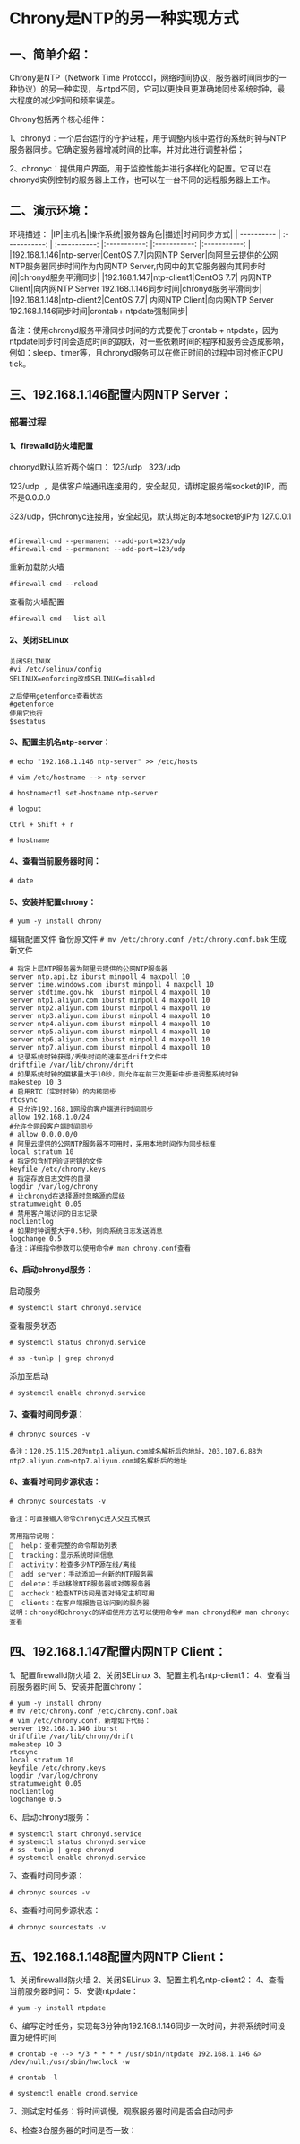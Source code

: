 # Chrony是NTP的另一种实现方式

## 一、简单介绍：

Chrony是NTP（Network Time Protocol，网络时间协议，服务器时间同步的一种协议）的另一种实现，与ntpd不同，它可以更快且更准确地同步系统时钟，最大程度的减少时间和频率误差。

Chrony包括两个核心组件：

1、chronyd：一个后台运行的守护进程，用于调整内核中运行的系统时钟与NTP服务器同步。它确定服务器增减时间的比率，并对此进行调整补偿；

2、chronyc：提供用户界面，用于监控性能并进行多样化的配置。它可以在chronyd实例控制的服务器上工作，也可以在一台不同的远程服务器上工作。
 
## 二、演示环境：

环境描述：
|IP|主机名|操作系统|服务器角色|描述|时间同步方式|
| ---------- | :-----------:  | :-----------: |:-----------: |:-----------: |:-----------: |
|192.168.1.146|ntp-server|CentOS   7.7|内网NTP Server|向阿里云提供的公网NTP服务器同步时间作为内网NTP Server,内网中的其它服务器向其同步时间|chronyd服务平滑同步|
|192.168.1.147|ntp-client1|CentOS   7.7|	内网NTP Client|向内网NTP Server 192.168.1.146同步时间|chronyd服务平滑同步|
|192.168.1.148|ntp-client2|CentOS   7.7|	内网NTP Client|向内网NTP Server 192.168.1.146同步时间|crontab+ ntpdate强制同步|

备注：使用chronyd服务平滑同步时间的方式要优于crontab + ntpdate，因为ntpdate同步时间会造成时间的跳跃，对一些依赖时间的程序和服务会造成影响，例如：sleep、timer等，且chronyd服务可以在修正时间的过程中同时修正CPU tick。
 
## 三、192.168.1.146配置内网NTP Server：
### 部署过程

#### 1、firewalld防火墙配置

chronyd默认监听两个端口： 123/udp   323/udp

123/udp  ，是供客户端通讯连接用的，安全起见，请绑定服务端socket的IP，而不是0.0.0.0

323/udp，供chronyc连接用，安全起见，默认绑定的本地socket的IP为 127.0.0.1

```开放UDP123、323端口

#firewall-cmd --permanent --add-port=323/udp
#firewall-cmd --permanent --add-port=123/udp
```

重新加载防火墙

`#firewall-cmd --reload`

查看防火墙配置

`#firewall-cmd --list-all`

#### 2、关闭SELinux

```
关闭SELINUX
#vi /etc/selinux/config
SELINUX=enforcing改成SELINUX=disabled

之后使用getenforce查看状态
#getenforce
使用它也行
$sestatus
```

#### 3、配置主机名ntp-server：
```
# echo "192.168.1.146 ntp-server" >> /etc/hosts

# vim /etc/hostname --> ntp-server

# hostnamectl set-hostname ntp-server

# logout

Ctrl + Shift + r

# hostname
```

#### 4、查看当前服务器时间：

`# date`
 
#### 5、安装并配置chrony：

`# yum -y install chrony`

编辑配置文件
备份原文件
`# mv /etc/chrony.conf /etc/chrony.conf.bak`
生成新文件
```# vim /etc/chrony.conf，新增如下代码：
# 指定上层NTP服务器为阿里云提供的公网NTP服务器
server ntp.api.bz iburst minpoll 4 maxpoll 10
server time.windows.com iburst minpoll 4 maxpoll 10
server stdtime.gov.hk  iburst minpoll 4 maxpoll 10
server ntp1.aliyun.com iburst minpoll 4 maxpoll 10
server ntp2.aliyun.com iburst minpoll 4 maxpoll 10
server ntp3.aliyun.com iburst minpoll 4 maxpoll 10
server ntp4.aliyun.com iburst minpoll 4 maxpoll 10
server ntp5.aliyun.com iburst minpoll 4 maxpoll 10
server ntp6.aliyun.com iburst minpoll 4 maxpoll 10
server ntp7.aliyun.com iburst minpoll 4 maxpoll 10
# 记录系统时钟获得/丢失时间的速率至drift文件中
driftfile /var/lib/chrony/drift
# 如果系统时钟的偏移量大于10秒，则允许在前三次更新中步进调整系统时钟
makestep 10 3
# 启用RTC（实时时钟）的内核同步
rtcsync
# 只允许192.168.1网段的客户端进行时间同步
allow 192.168.1.0/24
#允许全网段客户端时间同步
# allow 0.0.0.0/0
# 阿里云提供的公网NTP服务器不可用时，采用本地时间作为同步标准
local stratum 10
# 指定包含NTP验证密钥的文件
keyfile /etc/chrony.keys
# 指定存放日志文件的目录
logdir /var/log/chrony
# 让chronyd在选择源时忽略源的层级
stratumweight 0.05
# 禁用客户端访问的日志记录
noclientlog
# 如果时钟调整大于0.5秒，则向系统日志发送消息
logchange 0.5
备注：详细指令参数可以使用命令# man chrony.conf查看
```
#### 6、启动chronyd服务：

启动服务

`# systemctl start chronyd.service`

查看服务状态

`# systemctl status chronyd.service`

`# ss -tunlp | grep chronyd`

添加至启动

`# systemctl enable chronyd.service`

#### 7、查看时间同步源：

`# chronyc sources -v`
 
`备注：120.25.115.20为ntp1.aliyun.com域名解析后的地址，203.107.6.88为ntp2.aliyun.com~ntp7.aliyun.com域名解析后的地址`

#### 8、查看时间同步源状态：

`# chronyc sourcestats -v`
 
```
备注：可直接输入命令chronyc进入交互式模式
 
常用指令说明：
  help：查看完整的命令帮助列表
  tracking：显示系统时间信息
  activity：检查多少NTP源在线/离线
  add server：手动添加一台新的NTP服务器
  delete：手动移除NTP服务器或对等服务器
  accheck：检查NTP访问是否对特定主机可用
  clients：在客户端报告已访问到的服务器
说明：chronyd和chronyc的详细使用方法可以使用命令# man chronyd和# man chronyc查看
````
 
## 四、192.168.1.147配置内网NTP Client：
1、配置firewalld防火墙
2、关闭SELinux
3、配置主机名ntp-client1：
4、查看当前服务器时间
5、安装并配置chrony：
```
# yum -y install chrony
# mv /etc/chrony.conf /etc/chrony.conf.bak
# vim /etc/chrony.conf，新增如下代码：
server 192.168.1.146 iburst
driftfile /var/lib/chrony/drift
makestep 10 3
rtcsync
local stratum 10
keyfile /etc/chrony.keys
logdir /var/log/chrony
stratumweight 0.05
noclientlog
logchange 0.5
```
6、启动chronyd服务：
```
# systemctl start chronyd.service
# systemctl status chronyd.service
# ss -tunlp | grep chronyd
# systemctl enable chronyd.service
```

7、查看时间同步源：

`# chronyc sources -v`

8、查看时间同步源状态：

`# chronyc sourcestats -v`

## 五、192.168.1.148配置内网NTP Client：
1、关闭firewalld防火墙
2、关闭SELinux
3、配置主机名ntp-client2：
4、查看当前服务器时间：
5、安装ntpdate：

`# yum -y install ntpdate`

6、编写定时任务，实现每3分钟向192.168.1.146同步一次时间，并将系统时间设置为硬件时间
```
# crontab -e --> */3 * * * * /usr/sbin/ntpdate 192.168.1.146 &> /dev/null;/usr/sbin/hwclock -w

# crontab -l

# systemctl enable crond.service
```

7、测试定时任务：将时间调慢，观察服务器时间是否会自动同步
 
8、检查3台服务器的时间是否一致：
 
 





